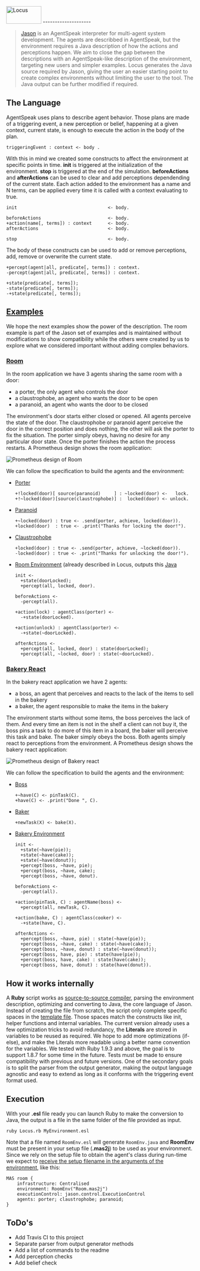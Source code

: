 <img src="Logo.png" alt="Locus" width="94" height="47">
--------------------

> [Jason](http://jason.sourceforge.net/) is an AgentSpeak interpreter for multi-agent system development. The agents are describbed in AgentSpeak, but the environment requires a Java description of how the actions and perceptions happen. We aim to close the gap between the descriptions with an AgentSpeak-like description of the environment, targeting new users and simpler examples. Locus generates the Java source required by Jason, giving the user an easier starting point to create complex environments without limiting the user to the tool. The Java output can be further modified if required.

## The Language

AgentSpeak uses plans to describe agent behavior. Those plans are made of a triggering event, a new perception or belief, happening at a given context, current state, is enough to execute the action in the body of the plan.

```
triggeringEvent : context <- body .
```

With this in mind we created some constructs to affect the environment at specific points in time. **init** is triggered at the initialization of the environment. **stop** is triggered at the end of the simulation. **beforeActions** and **afterActions** can be used to clear and add perceptions dependending of the current state.
Each action added to the environment has a name and N terms, can be applied every time it is called with a context evaluating to true.

```
init                                  <- body.

beforeActions                         <- body.
+action(name[, terms]) : context      <- body.
afterActions                          <- body.

stop                                  <- body.
```

The body of these constructs can be used to add or remove perceptions, add, remove or overwrite the current state.

```
+percept(agent|all, predicate[, terms]) : context.
-percept(agent|all, predicate[, terms]) : context.

+state(predicate[, terms]);
-state(predicate[, terms]);
-+state(predicate[, terms]);
```

## [Examples](examples)

We hope the next examples show the power of the description. The room example is part of the Jason set of examples and is maintained without modifications to show compatibility while the others were created by us to explore what we considered important without adding complex behaviors.

### [Room](examples/Room)

In the room application we have 3 agents sharing the same room with a door:
- a porter, the only agent who controls the door
- a claustrophobe, an agent who wants the door to be open
- a paranoid, an agent who wants the door to be closed

The environment's door starts either closed or opened. All agents perceive the state of the door. The claustrophobe or paranoid agent perceive the door in the correct position and does nothing, the other will ask the porter to fix the situation. The porter simply obeys, having no desire for any particular door state. Once the porter finishes the action the process restarts. A Prometheus design shows the room application:

![Prometheus design of Room](examples/Room/Prometheus_Room.png)  

We can follow the specification to build the agents and the environment:
- [Porter](examples/Room/porter.asl)
  ```
  +!locked(door)[ source(paranoid)     ] : ~locked(door) <-   lock.
  +!~locked(door)[source(claustrophobe)] :  locked(door) <- unlock.
  ```

- [Paranoid](examples/Room/paranoid.asl)
  ```
  +~locked(door) : true <- .send(porter, achieve, locked(door)).
  +locked(door)  : true <- .print("Thanks for locking the door!").
  ```

- [Claustrophobe](examples/Room/claustrophobe.asl)
  ```
  +locked(door) : true <- .send(porter, achieve, ~locked(door)).
  -locked(door) : true <- .print("Thanks for unlocking the door!").
  ```

- [Room Environment](examples/Room/RoomEnv.esl) (already described in Locus, outputs this [Java](examples/Room/RoomEnv.java) 
  ```
  init <-
    +state(doorLocked);
    +percept(all, locked, door).
  
  beforeActions <-
    -percept(all).
  
  +action(lock) : agentClass(porter) <-
    -+state(doorLocked).
  
  +action(unlock) : agentClass(porter) <-
    -+state(~doorLocked).
  
  afterActions <-
    +percept(all, locked, door) : state(doorLocked);
    +percept(all, ~locked, door) : state(~doorLocked).
  ```

### [Bakery React](examples/BakeryReact)

In the bakery react application we have 2 agents:
- a boss, an agent that perceives and reacts to the lack of the items to sell in the bakery
- a baker, the agent responsible to make the items in the bakery

The environment starts without some items, the boss perceives the lack of them. And every time an item is not in the shelf a client can not buy it, the boss pins a task to do more of this item in a board, the baker will perceive this task and bake. The baker simply obeys the boss. Both agents simply react to perceptions from the environment. A Prometheus design shows the bakery react application:

![Prometheus design of Bakery react](examples/BakeryReact/Prometheus_Bakery.png)  

We can follow the specification to build the agents and the environment:
- [Boss](examples/BakeryReact/boss.asl)
  ```
  +~have(C) <- pinTask(C).
  +have(C) <- .print("Done ", C).
  ```

- [Baker](examples/BakeryReact/baker.asl)
  ```
  +newTask(X) <- bake(X).
  ```

- [Bakery Environment](examples/BakeryReact/Bakery.esl)
  ```
  init <-
    +state(~have(pie));
    +state(~have(cake));
    +state(~have(donut));
    +percept(boss, ~have, pie);
    +percept(boss, ~have, cake);
    +percept(boss, ~have, donut).

  beforeActions <-
    -percept(all).

  +action(pinTask, C) : agentName(boss) <-
    +percept(all, newTask, C).
    
  +action(bake, C) : agentClass(cooker) <-
    -+state(have, C).
    
  afterActions <-
    +percept(boss, ~have, pie) : state(~have(pie));
    +percept(boss, ~have, cake) : state(~have(cake));
    +percept(boss, ~have, donut) : state(~have(donut));
    +percept(boss, have, pie) : state(have(pie));
    +percept(boss, have, cake) : state(have(cake));
    +percept(boss, have, donut) : state(have(donut)).
  ```

## How it works internally

A **Ruby** script works as [source-to-source compiler](http://en.wikipedia.org/wiki/Source-to-source_compiler), parsing the environment description, optimizing and converting to Java, the core language of Jason. Instead of creating the file from scratch, the script only complete specific spaces in the [template file](locus_env.java). Those spaces match the constructs like init, helper functions and internal variables. The current version already uses a few optimization tricks to avoid redundancy, the **Literals** are stored in variables to be reused as required. We hope to add more optimizations (if-else), and make the Literals more readable using a better name convention for the variables. We tested with Ruby 1.9.3 and above, the goal is to support 1.8.7 for some time in the future. Tests must be made to ensure compatibility with previous and future versions. One of the secondary goals is to split the parser from the output generator, making the output language agnostic and easy to extend as long as it conforms with the triggering event format used.

## Execution

With your **.esl** file ready you can launch Ruby to make the conversion to Java, the output is a file in the same folder of the file provided as input. 

```
ruby Locus.rb MyEnvironment.esl
```

Note that a file named ```RoomEnv.esl``` will generate ```RoomEnv.java``` and **RoomEnv** must be present in your setup file (**.mas2j**) to be used as your environment. Since we rely on the setup file to obtain the agent's class during run-time we expect to [receive the setup filename in the arguments of the environment](http://jason.sourceforge.net/faq/faq.html#SECTION00042000000000000000), like this:

```
MAS room {
    infrastructure: Centralised
    environment: RoomEnv("Room.mas2j")
    executionControl: jason.control.ExecutionControl
    agents: porter; claustrophobe; paranoid;
}
```

## ToDo's

- Add Travis CI to this project
- Separate parser from output generator methods
- Add a list of commands to the readme
- Add perception checks
- Add belief check
